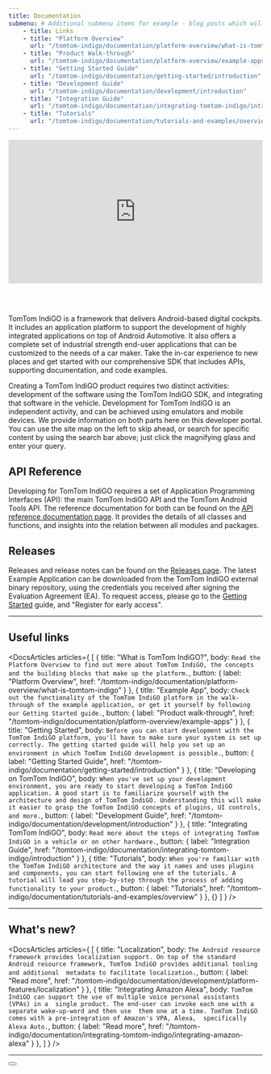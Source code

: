 ```yaml
---
title: Documentation
submenu: # Additional submenu items for example - blog posts which will be displayed right below table of contents. (not mandatory)
    - title: Links
    - title: "Platform Overview"
      url: "/tomtom-indigo/documentation/platform-overview/what-is-tomtom-indigo"
    - title: "Product Walk-through"
      url: "/tomtom-indigo/documentation/platform-overview/example-apps"
    - title: "Getting Started Guide"
      url: "/tomtom-indigo/documentation/getting-started/introduction"
    - title: "Development Guide"
      url: "/tomtom-indigo/documentation/development/introduction"
    - title: "Integration Guide"
      url: "/tomtom-indigo/documentation/integrating-tomtom-indigo/introduction"
    - title: "Tutorials"
      url: "/tomtom-indigo/documentation/tutorials-and-examples/overview"
---
```


<iframe
    src="https://player.vimeo.com/video/649985038?h=5a2fa675b4&title=0&portrait=0&color=44ABE0"
    style="aspect-ratio: 16 / 9; width: 100%; margin-bottom: 3rem;"
    frameborder="0"
    allow="autoplay; fullscreen; picture-in-picture;"
    allowfullscreen>
</iframe>

TomTom IndiGO is a framework that delivers Android-based digital cockpits. It includes an 
application platform to support the development of highly integrated applications on top of Android 
Automotive. It also offers a complete set of industrial strength end-user applications that can be 
customized to the needs of a car maker. Take the in-car experience to new places and get started 
with our comprehensive SDK that includes APIs, supporting documentation, and code examples.

Creating a TomTom IndiGO product requires two distinct activities: development of the software using
the TomTom IndiGO SDK, and integrating that software in the vehicle. Development for TomTom IndiGO
is an independent activity, and can be achieved using emulators and mobile devices. We provide
information on both parts here on this developer portal. You can use the site map on the left to
skip ahead, or search for specific content by using the search bar above; just click the magnifying
glass and enter your query.

## API Reference

Developing for TomTom IndiGO requires a set of Application Programming Interfaces (API): the main
TomTom IndiGO API and the TomTom Android Tools API. The reference documentation for both can be
found on the [API reference documentation page](/tomtom-indigo/api-reference/api-reference).
It provides the details of all classes and functions, and insights into the relation between all
modules and packages.

## Releases

Releases and release notes can be found on the [Releases page](/tomtom-indigo/releases/releases). 
The latest Example Application can be downloaded from the TomTom IndiGO external binary repository, 
using the credentials you received after signing the Evaluation Agreement (EA). To request access, 
please go to the [Getting Started](/tomtom-indigo/documentation/getting-started/introduction) 
guide, and "Register for early access".

---

## Useful links

<!-- prettier-ignore -->
<DocsArticles
  articles={
    [
      {
        title: "What is TomTom IndiGO?",
        body: `Read the Platform Overview to find out more about TomTom IndiGO, the concepts and
         the building blocks that make up the platform.`,
        button: {
          label: "Platform Overview",
          href: "/tomtom-indigo/documentation/platform-overview/what-is-tomtom-indigo"
        }
      },
      {
        title: "Example App",
        body: `Check out the functionality of the TomTom IndiGO platform in the walk-through of
        the example application, or get it yourself by following our Getting Started guide.`,
        button: {
          label: "Product walk-through",
          href: "/tomtom-indigo/documentation/platform-overview/example-apps"
        }
      },
      {
        title: "Getting Started",
        body: `Before you can start development with the TomTom IndiGO platform, you'll have to
        make sure your system is set up correctly. The getting started guide will help you set up
        an environment in which TomTom IndiGO development is possible.`,
        button: {
          label: "Getting Started Guide",
          href: "/tomtom-indigo/documentation/getting-started/introduction"
        }
      },
      {
        title: "Developing on TomTom IndiGO",
        body: `When you've set up your development environment, you are ready to start developing
        a TomTom IndiGO application. A good start is to familiarize yourself with the architecture
        and design of TomTom IndiGO. Understanding this will make it easier to grasp the TomTom
        IndiGO concepts of plugins, UI controls, and more.`,
        button: {
          label: "Development Guide",
          href: "/tomtom-indigo/documentation/development/introduction"
        }
      },
      {
        title: "Integrating TomTom IndiGO",
        body: `Read more about the steps of integrating TomTom IndiGO in a vehicle or on other
        hardware.`,
        button: {
          label: "Integration Guide",
          href: "/tomtom-indigo/documentation/integrating-tomtom-indigo/introduction"
        }
      },
      {
        title: "Tutorials",
        body: `When you're familiar with the TomTom IndiGO architecture and the way it names and
        uses plugins and components, you can start following one of the tutorials. A tutorial will
        lead you step-by-step through the process of adding functionality to your product.`,
        button: {
          label: "Tutorials",
          href: "/tomtom-indigo/documentation/tutorials-and-examples/overview"
        }
      },
      {}
    ]
  }
/>

---

## What's new?

<!-- prettier-ignore -->
<DocsArticles
  articles={
    [
      {
        title: "Localization",
        body: `The Android resource framework provides localization support. On top of the standard 
        Android resource framework, TomTom IndiGO provides additional tooling and additional 
        metadata to facilitate localization.`,
        button: {
          label: "Read more",
          href: "/tomtom-indigo/documentation/development/platform-features/localization"
        }
      },
      {
        title: "Integrating Amazon Alexa",
        body: `TomTom IndiGO can support the use of multiple voice personal assistants (VPAs) in a 
        single product. The end-user can invoke each one with a separate wake-up-word and then use 
        them one at a time. TomTom IndiGO comes with a pre-integration of Amazon's VPA, Alexa, 
        specifically Alexa Auto.`,
        button: {
          label: "Read more",
          href: "/tomtom-indigo/documentation/integrating-tomtom-indigo/integrating-amazon-alexa"
        }
      },
    ]
  }
/>

---

<Button label="Get Started" href="/tomtom-indigo/documentation/getting-started/introduction" icon="arrow" />

